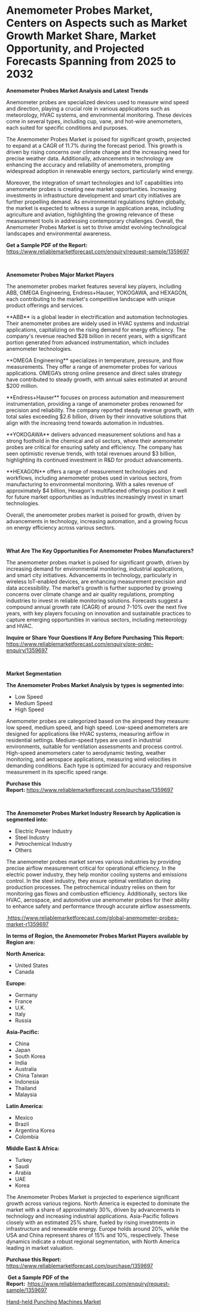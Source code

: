 <p><h1>Anemometer Probes Market, Centers on Aspects such as Market Growth Market Share, Market Opportunity, and Projected Forecasts Spanning from 2025 to 2032</h1></p><p><strong>Anemometer Probes Market Analysis and Latest Trends</strong></p>
<p><p>Anemometer probes are specialized devices used to measure wind speed and direction, playing a crucial role in various applications such as meteorology, HVAC systems, and environmental monitoring. These devices come in several types, including cup, vane, and hot-wire anemometers, each suited for specific conditions and purposes.</p><p>The Anemometer Probes Market is poised for significant growth, projected to expand at a CAGR of 11.7% during the forecast period. This growth is driven by rising concerns over climate change and the increasing need for precise weather data. Additionally, advancements in technology are enhancing the accuracy and reliability of anemometers, prompting widespread adoption in renewable energy sectors, particularly wind energy. </p><p>Moreover, the integration of smart technologies and IoT capabilities into anemometer probes is creating new market opportunities. Increasing investments in infrastructure development and smart city initiatives are further propelling demand. As environmental regulations tighten globally, the market is expected to witness a surge in application areas, including agriculture and aviation, highlighting the growing relevance of these measurement tools in addressing contemporary challenges. Overall, the Anemometer Probes Market is set to thrive amidst evolving technological landscapes and environmental awareness.</p></p>
<p><strong>Get a Sample PDF of the Report:&nbsp;</strong> <a href="https://www.reliablemarketforecast.com/enquiry/request-sample/1359697?utm_campaign=2949&utm_medium=2&utm_source=Github&utm_content=ia&utm_term=22032025&utm_id=anemometer-probes">https://www.reliablemarketforecast.com/enquiry/request-sample/1359697</a></p>
<p>&nbsp;</p>
<p><strong>Anemometer Probes Major Market Players</strong></p>
<p><p>The anemometer probes market features several key players, including ABB, OMEGA Engineering, Endress+Hauser, YOKOGAWA, and HEXAGON, each contributing to the market's competitive landscape with unique product offerings and services.</p><p>**ABB** is a global leader in electrification and automation technologies. Their anemometer probes are widely used in HVAC systems and industrial applications, capitalizing on the rising demand for energy efficiency. The company's revenue reached $28 billion in recent years, with a significant portion generated from advanced instrumentation, which includes anemometer technologies.</p><p>**OMEGA Engineering** specializes in temperature, pressure, and flow measurements. They offer a range of anemometer probes for various applications. OMEGA’s strong online presence and direct sales strategy have contributed to steady growth, with annual sales estimated at around $200 million.</p><p>**Endress+Hauser** focuses on process automation and measurement instrumentation, providing a range of anemometer probes renowned for precision and reliability. The company reported steady revenue growth, with total sales exceeding $2.6 billion, driven by their innovative solutions that align with the increasing trend towards automation in industries.</p><p>**YOKOGAWA** delivers advanced measurement solutions and has a strong foothold in the chemical and oil sectors, where their anemometer probes are critical for ensuring safety and efficiency. The company has seen optimistic revenue trends, with total revenues around $3 billion, highlighting its continued investment in R&D for product advancements.</p><p>**HEXAGON** offers a range of measurement technologies and workflows, including anemometer probes used in various sectors, from manufacturing to environmental monitoring. With a sales revenue of approximately $4 billion, Hexagon's multifaceted offerings position it well for future market opportunities as industries increasingly invest in smart technologies.</p><p>Overall, the anemometer probes market is poised for growth, driven by advancements in technology, increasing automation, and a growing focus on energy efficiency across various sectors.</p></p>
<p>&nbsp;</p>
<p><strong>What Are The Key Opportunities For Anemometer Probes Manufacturers?</strong></p>
<p><p>The anemometer probes market is poised for significant growth, driven by increasing demand for environmental monitoring, industrial applications, and smart city initiatives. Advancements in technology, particularly in wireless IoT-enabled devices, are enhancing measurement precision and data accessibility. The market's growth is further supported by growing concerns over climate change and air quality regulations, prompting industries to invest in reliable monitoring solutions. Forecasts suggest a compound annual growth rate (CAGR) of around 7-10% over the next five years, with key players focusing on innovation and sustainable practices to capture emerging opportunities in various sectors, including meteorology and HVAC.</p></p>
<p><strong>Inquire or Share Your Questions If Any Before Purchasing This Report:</strong> <a href="https://www.reliablemarketforecast.com/enquiry/pre-order-enquiry/1359697?utm_campaign=2949&utm_medium=2&utm_source=Github&utm_content=ia&utm_term=22032025&utm_id=anemometer-probes">https://www.reliablemarketforecast.com/enquiry/pre-order-enquiry/1359697</a></p>
<p>&nbsp;</p>
<p><strong>Market Segmentation</strong></p>
<p><strong>The Anemometer Probes Market Analysis by types is segmented into:</strong></p>
<p><ul><li>Low Speed</li><li>Medium Speed</li><li>High Speed</li></ul></p>
<p><p>Anemometer probes are categorized based on the airspeed they measure: low speed, medium speed, and high speed. Low-speed anemometers are designed for applications like HVAC systems, measuring airflow in residential settings. Medium-speed types are used in industrial environments, suitable for ventilation assessments and process control. High-speed anemometers cater to aerodynamic testing, weather monitoring, and aerospace applications, measuring wind velocities in demanding conditions. Each type is optimized for accuracy and responsive measurement in its specific speed range.</p></p>
<p><strong>Purchase this Report:&nbsp;</strong><a href="https://www.reliablemarketforecast.com/purchase/1359697?utm_campaign=2949&utm_medium=2&utm_source=Github&utm_content=ia&utm_term=22032025&utm_id=anemometer-probes">https://www.reliablemarketforecast.com/purchase/1359697</a></p>
<p>&nbsp;</p>
<p><strong>The Anemometer Probes Market Industry Research by Application is segmented into:</strong></p>
<p><ul><li>Electric Power Industry</li><li>Steel Industry</li><li>Petrochemical Industry</li><li>Others</li></ul></p>
<p><p>The anemometer probes market serves various industries by providing precise airflow measurement critical for operational efficiency. In the electric power industry, they help monitor cooling systems and emissions control. In the steel industry, they ensure optimal ventilation during production processes. The petrochemical industry relies on them for monitoring gas flows and combustion efficiency. Additionally, sectors like HVAC, aerospace, and automotive use anemometer probes for their ability to enhance safety and performance through accurate airflow assessments.</p></p>
<p><a href="https://www.reliablemarketforecast.com/global-anemometer-probes-market-r1359697?utm_campaign=2949&utm_medium=2&utm_source=Github&utm_content=ia&utm_term=22032025&utm_id=anemometer-probes">&nbsp;https://www.reliablemarketforecast.com/global-anemometer-probes-market-r1359697</a></p>
<p><strong>In terms of Region, the Anemometer Probes Market Players available by Region are:</strong></p>
<p>
    <p> <strong> North America: </strong>
        <ul>
            <li>United States</li>
            <li>Canada</li>
        </ul>
        </p> 
    <p> <strong> Europe: </strong>
        <ul>
            <li>Germany</li>
            <li>France</li>
            <li>U.K.</li>
            <li>Italy</li>
            <li>Russia</li>
        </ul>
        </p> 
    <p> <strong> Asia-Pacific: </strong>
        <ul>
            <li>China</li>
            <li>Japan</li>
            <li>South Korea</li>
            <li>India</li>
            <li>Australia</li>
            <li>China Taiwan</li>
            <li>Indonesia</li>
            <li>Thailand</li>
            <li>Malaysia</li>
        </ul>
        </p> 
    <p> <strong> Latin America: </strong>
        <ul>
            <li>Mexico</li>
            <li>Brazil</li>
            <li>Argentina Korea</li>
            <li>Colombia</li>
        </ul>
        </p> 
    <p> <strong> Middle East & Africa: </strong>
        <ul>
            <li>Turkey</li>
            <li>Saudi</li>
            <li>Arabia</li>
            <li>UAE</li>
            <li>Korea</li>
        </ul>
    </p>
    </p>
<p><p>The Anemometer Probes Market is projected to experience significant growth across various regions. North America is expected to dominate the market with a share of approximately 30%, driven by advancements in technology and increasing industrial applications. Asia-Pacific follows closely with an estimated 25% share, fueled by rising investments in infrastructure and renewable energy. Europe holds around 20%, while the USA and China represent shares of 15% and 10%, respectively. These dynamics indicate a robust regional segmentation, with North America leading in market valuation.</p></p>
<p><strong>Purchase this Report: </strong><a href="https://www.reliablemarketforecast.com/purchase/1359697?utm_campaign=2949&utm_medium=2&utm_source=Github&utm_content=ia&utm_term=22032025&utm_id=anemometer-probes">https://www.reliablemarketforecast.com/purchase/1359697</a></p>
<p>&nbsp;<strong>Get a Sample PDF of the Report:&nbsp;&nbsp;</strong><a href="https://www.reliablemarketforecast.com/enquiry/request-sample/1359697?utm_campaign=2949&utm_medium=2&utm_source=Github&utm_content=ia&utm_term=22032025&utm_id=anemometer-probes">https://www.reliablemarketforecast.com/enquiry/request-sample/1359697</a></p>
<p><strong></strong></p>
<p><p><a href="https://github.com/tumacaakesha78/Market-Research-Report-List-1/blob/main/hand-held-punching-machines-market.md?utm_campaign=2949&utm_medium=2&utm_source=Github&utm_content=ia&utm_term=22032025&utm_id=anemometer-probes">Hand-held Punching Machines Market</a></p></p>